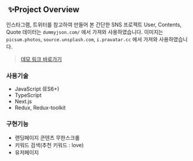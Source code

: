 ##  ✨Project Overview

인스타그램, 트위터를 참고하여 만들어 본 간단한 SNS 프로젝트
User, Contents, Quote 데이터는 `dummyjson.com/` 에서 가져와 사용하였습니다.
이미지는 `picsum.photos`, `source.unsplash.com`, `i.pravatar.cc` 에서 가져와 사용하였습니다.

> [데모 링크 바로가기](https://nextsns.vercel.app/)

### **사용기술**

- JavaScript (ES6+)
- TypeScript
- Next.js
- Redux, Redux-toolkit

### **구현기능**

- 랜딩페이지 콘텐츠 무한스크롤
- 키워드 검색(추천 키워드 : love)
- 유저페이지
